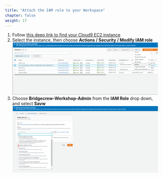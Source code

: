 ```yaml
---
title: "Attach the IAM role to your Workspace"
chapter: false
weight: 17
---
```


1. Follow [this deep link to find your Cloud9 EC2 instance](https://console.aws.amazon.com/ec2/v2/home?#Instances:tag:Name=aws-cloud9-.*workshop.*;sort=desc:launchTime)
1. Select the instance, then choose **Actions / Security / Modify IAM role**
![c9instancerole](/images/c9instancerole.png)
1. Choose **Bridgecrew-Workshop-Admin** from the **IAM Role** drop down, and select **Savw**
![c9attachrole](/images/c9attachrole.png)